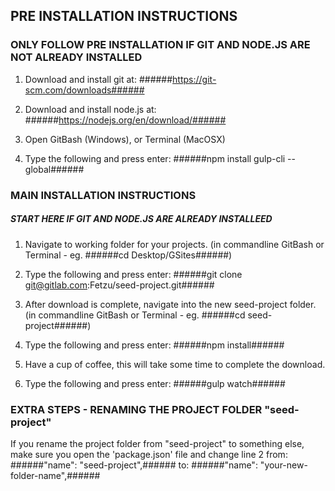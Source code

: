 
## PRE INSTALLATION INSTRUCTIONS ##
### ONLY FOLLOW PRE INSTALLATION IF GIT AND NODE.JS ARE NOT ALREADY INSTALLED ###

1. Download and install git at:
		######https://git-scm.com/downloads######

2. Download and install node.js at:
		######https://nodejs.org/en/download/######

3. Open GitBash (Windows), or Terminal (MacOSX)

4. Type the following and press enter:
		######npm install gulp-cli --global######




### MAIN INSTALLATION INSTRUCTIONS ###
##### START HERE IF GIT AND NODE.JS ARE ALREADY INSTALLEED #####

1. Navigate to working folder for your projects.
		(in commandline GitBash or Terminal - eg. ######cd Desktop/GSites######) 

2. Type the following and press enter:
		######git clone git@gitlab.com:Fetzu/seed-project.git######

3. After download is complete, navigate into the new seed-project folder.
		(in commandline GitBash or Terminal - eg. ######cd seed-project######) 

4. Type the following and press enter:
		######npm install######

5. Have a cup of coffee, this will take some time to complete the download.

6. Type the following and press enter:
		######gulp watch######




### EXTRA STEPS - RENAMING THE PROJECT FOLDER "seed-project" ###
If you rename the project folder from "seed-project" to something else, make sure you open the 'package.json' file and change line 2 from: 
		######"name": "seed-project",######
to:
		######"name": "your-new-folder-name",######





